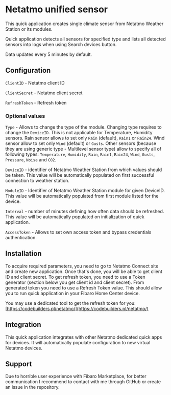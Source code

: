 # Netatmo unified sensor
This quick application creates single climate sensor from Netatmo Weather Station or its modules.

Quick application detects all sensors for specified type and lists all detected sensors into logs when using Search devices button.

Data updates every 5 minutes by default.

## Configuration

`ClientID` - Netatmo client ID

`ClientSecret` - Netatmo client secret

`RefreshToken` - Refresh token

### Optional values

`Type` - Allows to change the type of the module. Changing type requires to change the `DeviceID`. This is not applicable for Temperature, Humidity sensors. Rain sensor allows to set only `Rain` (default), `Rain1` or `Rain24`. Wind sensor allow to set only `Wind` (default) or `Gusts`.
Other sensors (because they are using generic type - Multilevel sensor type) allow to specify all of following types: `Temperature`, `Humidity`, `Rain`, `Rain1`, `Rain24`, `Wind`, `Gusts`, `Pressure`, `Noise` and `CO2`.

`DeviceID` - identifier of Netatmo Weather Station from which values should be taken. This value will be automatically populated on first successful connection to weather station.

`ModuleID` - Identifier of Netatmo Weather Station module for given DeviceID. This value will be automatically populated from first module listed for the device.

`Interval` - number of minutes defining how often data should be refreshed. This value will be automatically populated on initialization of quick application.

`AccessToken` - Allows to set own access token and bypass credentials authentication.

## Installation

To acquire required parameters, you need to go to Netatmo Connect site and create new application. Once that's done, you will be able to get client ID and client secret. To get refresh token, you need to use a Token generator (section below you get client id and client secret).
From generated token you need to use a Refresh Token value.
This should allow you to run quick application in your Fibaro Home Center device.

You may use a dedicated tool to get the refresh token for you: [https://codebuilders.pl/netatmo/](https://codebuilders.pl/netatmo/)

## Integration

This quick application integrates with other Netatmo dedicated quick apps for devices. It will automatically populate configuration to new virtual Netatmo devices.

## Support

Due to horrible user experience with Fibaro Marketplace, for better communication I recommend to contact with me through GitHub or create an issue in the repository.
